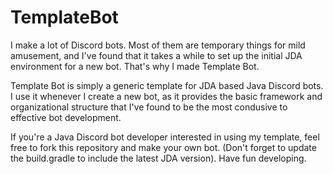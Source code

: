 # TemplateBot
I make a lot of Discord bots. Most of them are temporary things for mild amusement, and I've found that it takes a while to set up the initial JDA environment for a new bot. That's why I made Template Bot.

Template Bot is simply a generic template for JDA based Java Discord bots. I use it whenever I create a new bot, as it provides the basic framework and organizational structure that I've found to be the most condusive to effective bot development.

If you're a Java Discord bot developer interested in using my template, feel free to fork this repository and make your own bot. (Don't forget to update the build.gradle to include the latest JDA version). Have fun developing.

